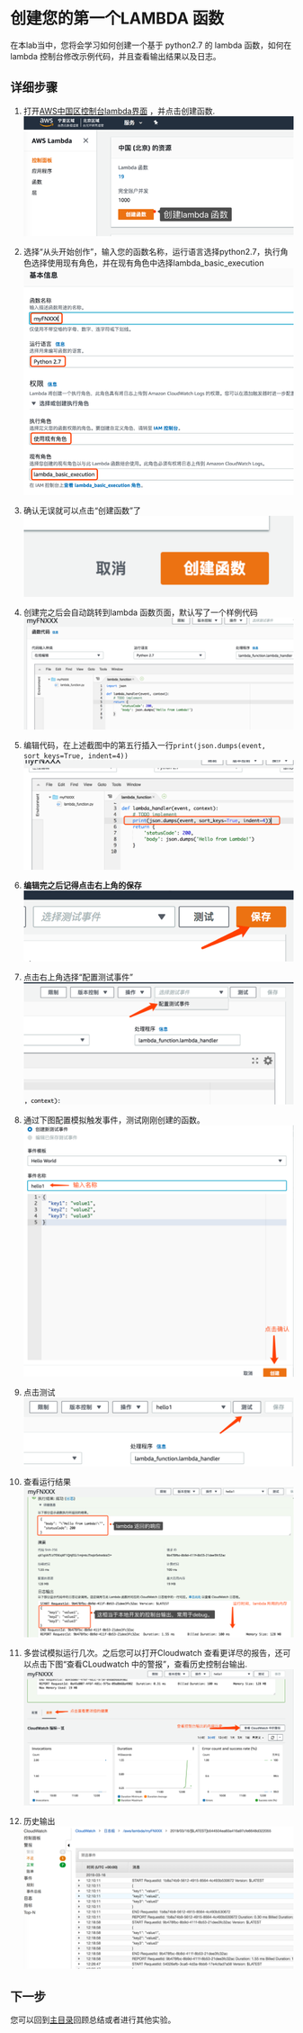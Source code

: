 # 创建您的第一个LAMBDA 函数

在本lab当中，您将会学习如何创建一个基于 python2.7 的 lambda 函数，如何在lambda 控制台修改示例代码，并且查看输出结果以及日志。

## 详细步骤
1. 打开[AWS中国区控制台lambda界面](https://console.amazonaws.cn/lambda/home?region=cn-north-1#/) ，并点击创建函数.
   ![](img/lab1-create-lambda.png)

1. 选择“从头开始创作”，输入您的函数名称，运行语言选择python2.7，执行角色选择使用现有角色，并在现有角色中选择lambda_basic_execution
   ![](img/lab1-lambda-details.png)
   
1. 确认无误就可以点击“创建函数”了   
   ![](img/lab1-create-button.png)

1. 创建完之后会自动跳转到lambda 函数页面，默认写了一个样例代码   
   ![](img/lab1-hello-world.png)

1. 编辑代码，在上述截图中的第五行插入一行```print(json.dumps(event, sort_keys=True, indent=4))```
   ![](img/lab1-json-dump.png)
   
1. **编辑完之后记得点击右上角的保存**
   ![](img/lab1-save-button.png)
   
1. 点击右上角选择“配置测试事件”
   ![](img/lab1-configure-test.png)
   
1. 通过下图配置模拟触发事件，测试刚刚创建的函数。
   ![](img/lab1-test-event.png)
   
1. 点击测试
   ![](img/lab1-test.png)
   
1. 查看运行结果
   ![](img/lab1-test-result.png)
 
1. 多尝试模拟运行几次。之后您可以打开Cloudwatch 查看更详尽的报告，还可以点击下图“查看CLoudwatch 中的警报”，查看历史控制台输出.
   ![](img/lab1-cloudwatch.png)
   
1. 历史输出
   ![](img/lab1-histroy-logs.png)
 
 
## 下一步
您可以回到[主目录](README.md)回顾总结或者进行其他实验。